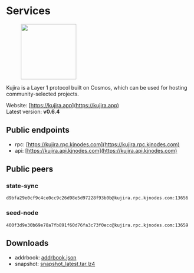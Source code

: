 # Services

<figure><img src="https://raw.githubusercontent.com/kj89/testnet_manuals/main/pingpub/logos/kujira.png" width="150" alt=""><figcaption></figcaption></figure>

Kujira is a Layer 1 protocol built on Cosmos, which can be used for  hosting community-selected projects.


Website: [https://kujira.app](https://kujira.app) \
Latest version: **v0.6.4**

## Public endpoints

* rpc: [https://kujira.rpc.kjnodes.com](https://kujira.rpc.kjnodes.com)
* api: [https://kujira.api.kjnodes.com](https://kujira.api.kjnodes.com)

## Public peers

### state-sync

```
d9bfa29e0cf9c4ce0cc9c26d98e5d97228f93b0b@kujira.rpc.kjnodes.com:13656
```

### seed-node

```
400f3d9e30b69e78a7fb891f60d76fa3c73f0ecc@kujira.rpc.kjnodes.com:13659
```

## Downloads

* addrbook: [addrbook.json](https://snapshots.kjnodes.com/kujira/addrbook.json)
* snapshot: [snapshot_latest.tar.lz4](https://snapshots.kjnodes.com/kujira/snapshot\_latest.tar.lz4)
